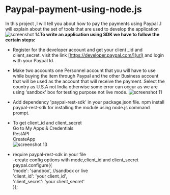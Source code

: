 # Paypal-payment-using-node.js
In this project ,I will tell you about how to pay the payments using Paypal .I will explain about the set of tools that are used to develop the application
![screenshot 14](https://user-images.githubusercontent.com/26309496/44872599-d53e7e00-ac4a-11e8-9573-6d27e0afb9db.png)**To write an application using SDK we have to follow the certain steps:**

- Register for the developer account and get your client _id and client_secret.
visit the link [https://developer.paypal.com/](url) and login with your Paypal Id.

- Make two accounts one Personnel account that  you will have to use while buying the item through Paypal and the other Business account that will be used as the account that will receive the payment.
Select the country as U.S.A not India otherwise some error can occur as we are using 'sandbox' box for testing purpose not live mode. 
![screenshot 11](https://user-images.githubusercontent.com/26309496/44873610-9100ad00-ac4d-11e8-9c4a-c4cea5502cc6.png)
- Add dependency 'paypal-rest-sdk' in your package.json file.
npm install paypal-rest-sdk  for installing the module using node.js command prompt.
- To get client_id and client_secret <br/>Go to My Apps & Credentials <br/>RestAPI<br/>CreateApp<br/>
![screenshot 13](https://user-images.githubusercontent.com/26309496/44874543-59473480-ac50-11e8-9d8c-8e1cd25bce02.png)

- require paypal-rest-sdk in your file<br/>
-create config options with mode,client_id and client_secret<br/>
paypal.configure({<br/>
  'mode': 'sandbox', //sandbox or live<br/>
  'client_id': 'your client_id',<br/>
  'client_secret': 'your client_secret'<br/>
});
